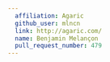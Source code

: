 ```yaml
---
  affiliation: Agaric
  github_user: mlncn
  link: http://agaric.com/
  name: Benjamin Melançon
  pull_request_number: 479
---
```

